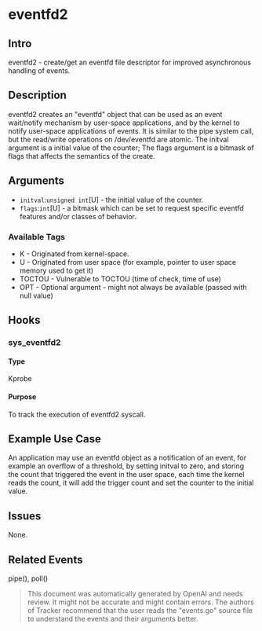 
# eventfd2

## Intro
eventfd2 - create/get an eventfd file descriptor for improved asynchronous handling of events.

## Description
eventfd2 creates an "eventfd" object that can be used as an event wait/notify mechanism by user-space applications, and by the kernel to notify user-space applications of events. It is similar to the pipe system call, but the read/write operations on /dev/eventfd are atomic. The initval argument is a initial value of the counter; The flags argument is a bitmask of flags that affects the semantics of the create.

## Arguments
* `initval`:`unsigned int`[U] - the initial value of the counter.
* `flags`:`int`[U] - a bitmask which can be set to request specific eventfd features and/or classes of behavior.

### Available Tags
* K - Originated from kernel-space.
* U - Originated from user space (for example, pointer to user space memory used to get it)
* TOCTOU - Vulnerable to TOCTOU (time of check, time of use)
* OPT - Optional argument - might not always be available (passed with null value)

## Hooks
### sys_eventfd2
#### Type
Kprobe
#### Purpose
To track the execution of eventfd2 syscall.

## Example Use Case
An application may use an eventfd object as a notification of an event, for example an overflow of a threshold, by setting initval to zero, and storing the count that triggered the event in the user space, each time the kernel reads the count, it will add the trigger count and set the counter to the initial value.

## Issues
None.

## Related Events
pipe(), poll()

> This document was automatically generated by OpenAI and needs review. It might
> not be accurate and might contain errors. The authors of Tracker recommend that
> the user reads the "events.go" source file to understand the events and their
> arguments better.
